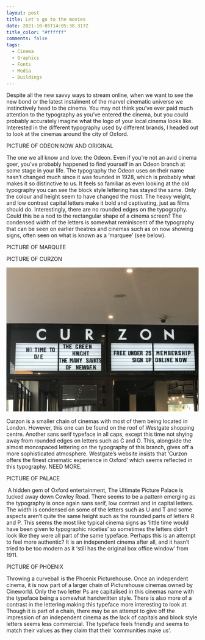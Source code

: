 ```yaml
---
layout: post
title: Let's go to the movies
date: 2021-10-05T14:05:38.317Z
title_color: "#ffffff"
comments: false
tags:
  - Cinema
  - Graphics
  - Fonts
  - Media
  - Buildings
---
```

Despite all the new savvy ways to stream online, when we want to see the new bond or the latest instalment of the marvel cinematic universe we instinctively head to the cinema. You may not think you’ve ever paid much attention to the typography as you’ve entered the cinema, but you could probably accurately imagine what the logo of your local cinema looks like. Interested in the different typography used by different brands, I headed out to look at the cinemas around the city of Oxford.

PICTURE OF ODEON NOW AND ORIGINAL

The one we all know and love: the Odeon. Even if you’re not an avid cinema goer, you’ve probably happened to find yourself in an Odeon branch at some stage in your life. The typography the Odeon uses on their name hasn’t changed much since it was founded in 1928, which is probably what makes it so distinctive to us. It feels so familiar as even looking at the old typography you can see the block style lettering has stayed the same. Only the colour and height seem to have changed the most. The heavy weight, and low contrast capital letters make it bold and captivating, just as films should do. Interestingly, there are no rounded edges on the typography. Could this be a nod to the rectangular shape of a cinema screen? The condensed width of the letters is somewhat reminiscent of the typography that can be seen on earlier theatres and cinemas such as on now showing signs, often seen on what is known as a ‘marquee’ (see below).

PICTURE OF MARQUEE

PICTURE OF CURZON

![Image of Curzon cinema in Oxford](../uploads/img_8290.jpg "Oxford Curzon cinema located on The Rooftop Terrace")

Curzon is a smaller chain of cinemas with most of them being located in London. However, this one can be found on the roof of Westgate shopping centre. Another sans serif typeface in all caps, except this time not shying away from rounded edges on letters such as C and O. This, alongside the almost monospaced lettering on the typography of this branch, gives off a more sophisticated atmosphere. Westgate’s website insists that ‘Curzon offers the finest cinematic experience in Oxford’ which seems reflected in this typography. NEED MORE.

PICTURE OF PALACE

 A hidden gem of Oxford entertainment, The Ultimate Picture Palace is tucked away down Cowley Road. There seems to be a pattern emerging as the typography is once again sans serif, low contrast and in capital letters. The width is condensed on some of the letters such as U and T and some aspects aren’t quite the same height such as the rounded parts of letters R and P. This seems the most like typical cinema signs as ‘little time would have been given to typographic niceties’ so sometimes the letters didn’t look like they were all part of the same typeface. Perhaps this is an attempt to feel more authentic? It is an independent cinema after all, and it hasn’t tried to be too modern as it ‘still has the original box office window’ from 1911.

PICTURE OF PHOENIX

Throwing a curveball is the Phoenix Picturehouse. Once an independent cinema, it is now part of a larger chain of Picturehouse cinemas owned by Cineworld. Only the two letter Ps are capitalised in this cinemas name with the typeface being a somewhat handwritten style. There is also more of a contrast in the lettering making this typeface more interesting to look at. Though it is part of a chain, there may be an attempt to give off the impression of an independent cinema as the lack of capitals and block style letters seems less commercial. The typeface feels friendly and seems to match their values as they claim that their ‘communities make us’.